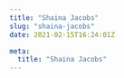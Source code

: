 ```yaml
---
title: "Shaina Jacobs"
slug: "shaina-jacobs"
date: 2021-02-15T16:24:01Z

meta:
  title: "Shaina Jacobs"
---
```


